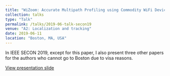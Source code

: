 ```yaml
---
title: "WiZoom: Accurate Multipath Profiling using Commodity WiFi Devices with Limited Bandwidth"
collection: talks
type: "Talk"
permalink: /talks/2019-06-talk-secon19
venue: "A2: Localization and tracking"
date: 2019-06-11
location: "Boston, MA, USA"
---
```


In IEEE SECON 2019, except for this paper, I also present three other papers for the authors who cannot go to Boston due to visa reasons.

[View presentation slide](http://lynnlilu.github.io/files/WiZomm_Secon19.pdf)

